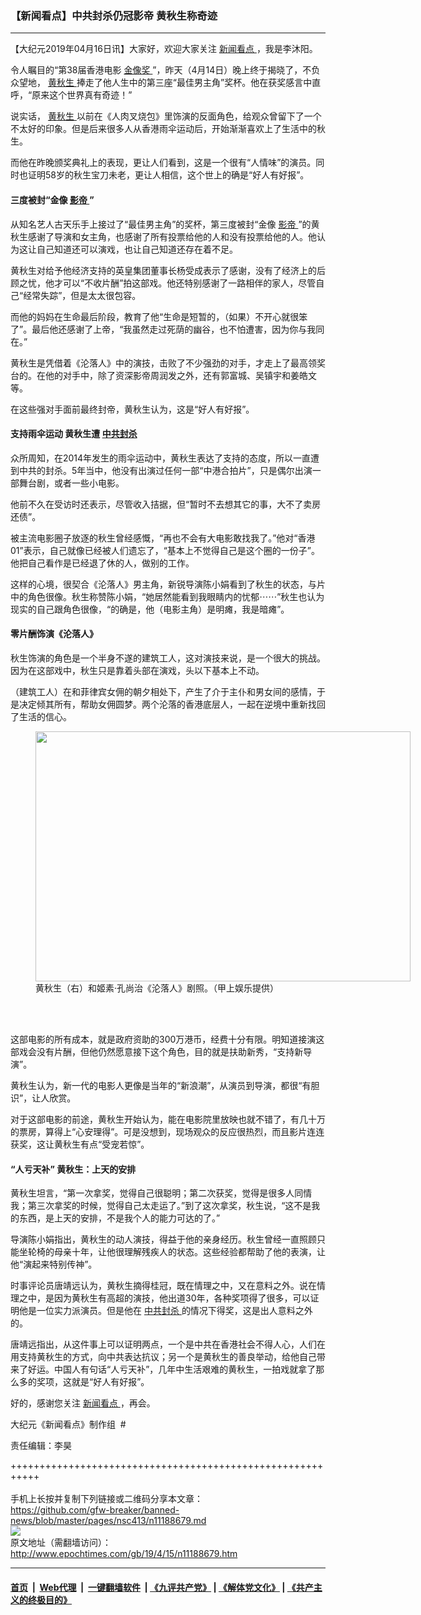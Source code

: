 ### 【新闻看点】中共封杀仍冠影帝 黄秋生称奇迹
------------------------

<p>
 【大纪元2019年04月16日讯】大家好，欢迎大家关注
 <a href="http://www.epochtimes.com/gb/tag/%E6%96%B0%E9%97%BB%E7%9C%8B%E7%82%B9.html">
  新闻看点
 </a>
 ，我是李沐阳。
</p>
<p>
 令人瞩目的“第38届香港电影
 <a href="http://www.epochtimes.com/gb/tag/%E9%87%91%E5%83%8F%E5%A5%96.html">
  金像奖
 </a>
 ”，昨天（4月14日）晚上终于揭晓了，不负众望地，
 <a href="http://www.epochtimes.com/gb/tag/%E9%BB%84%E7%A7%8B%E7%94%9F.html">
  黄秋生
 </a>
 捧走了他人生中的第三座“最佳男主角”奖杯。他在获奖感言中直呼，“原来这个世界真有奇迹！”
</p>
<p>
 说实话，
 <a href="http://www.epochtimes.com/gb/tag/%E9%BB%84%E7%A7%8B%E7%94%9F.html">
  黄秋生
 </a>
 以前在《人肉叉烧包》里饰演的反面角色，给观众曾留下了一个不太好的印象。但是后来很多人从香港雨伞运动后，开始渐渐喜欢上了生活中的秋生。
</p>
<p>
 而他在昨晚颁奖典礼上的表现，更让人们看到，这是一个很有“人情味”的演员。同时也证明58岁的秋生宝刀未老，更让人相信，这个世上的确是“好人有好报”。
</p>
<p>
 <center>
 </center>
</p>
<h4>
 三度被封“金像
 <a href="http://www.epochtimes.com/gb/tag/%E5%BD%B1%E5%B8%9D.html">
  影帝
 </a>
 ”
</h4>
<p>
 从知名艺人古天乐手上接过了“最佳男主角”的奖杯，第三度被封“金像
 <a href="http://www.epochtimes.com/gb/tag/%E5%BD%B1%E5%B8%9D.html">
  影帝
 </a>
 ”的黄秋生感谢了导演和女主角，也感谢了所有投票给他的人和没有投票给他的人。他认为这让自己知道还可以演戏，也让自己知道还存在着不足。
</p>
<p>
 黄秋生对给予他经济支持的英皇集团董事长杨受成表示了感谢，没有了经济上的后顾之忧，他才可以“不收片酬”拍这部戏。他还特别感谢了一路相伴的家人，尽管自己“经常失踪”，但是太太很包容。
</p>
<p>
 而他的妈妈在生命最后阶段，教育了他“生命是短暂的，（如果）不开心就很笨了”。最后他还感谢了上帝，“我虽然走过死荫的幽谷，也不怕遭害，因为你与我同在。”
</p>
<p>
 黄秋生是凭借着《沦落人》中的演技，击败了不少强劲的对手，才走上了最高领奖台的。在他的对手中，除了资深影帝周润发之外，还有郭富城、吴镇宇和姜皓文等。
</p>
<p>
 在这些强对手面前最终封帝，黄秋生认为，这是“好人有好报”。
</p>
<h4>
 支持雨伞运动 黄秋生遭
 <a href="http://www.epochtimes.com/gb/tag/%E4%B8%AD%E5%85%B1%E5%B0%81%E6%9D%80.html">
  中共封杀
 </a>
</h4>
<p>
 众所周知，在2014年发生的雨伞运动中，黄秋生表达了支持的态度，所以一直遭到中共的封杀。5年当中，他没有出演过任何一部“中港合拍片”，只是偶尔出演一部舞台剧，或者一些小电影。
</p>
<p>
 他前不久在受访时还表示，尽管收入拮据，但“暂时不去想其它的事，大不了卖房还债”。
</p>
<p>
 被主流电影圈子放逐的秋生曾经感慨，“再也不会有大电影敢找我了。”他对“香港01”表示，自己就像已经被人们遗忘了，“基本上不觉得自己是这个圈的一份子”。他把自己看作是已经退了休的人，做别的工作。
</p>
<p>
 这样的心境，很契合《沦落人》男主角，新锐导演陈小娟看到了秋生的状态，与片中的角色很像。秋生称赞陈小娟，“她居然能看到我眼睛内的忧郁⋯⋯”秋生也认为现实的自己跟角色很像，“的确是，他（电影主角）是明瘫，我是暗瘫”。
</p>
<h4>
 零片酬饰演《沦落人》
</h4>
<p>
 秋生饰演的角色是一个半身不遂的建筑工人，这对演技来说，是一个很大的挑战。因为在这部戏中，秋生只是靠着头部在演戏，头以下基本上不动。
</p>
<p>
 （建筑工人）在和菲律宾女佣的朝夕相处下，产生了介于主仆和男女间的感情，于是决定倾其所有，帮助女佣圆梦。两个沦落的香港底层人，一起在逆境中重新找回了生活的信心。
</p>
<figure class="wp-caption aligncenter" id="attachment_11186687" style="width: 600px">
 <a href="http://i.epochtimes.com/assets/uploads/2019/04/1904101916022563.jpg">
  <img alt="" class="size-large wp-image-11186687" height="400" src="http://i.epochtimes.com/assets/uploads/2019/04/1904101916022563-600x400.jpg" width="600"/>
 </a>
 <br/><figcaption class="wp-caption-text">
  黄秋生（右）和姬素·孔尚治《沦落人》剧照。（甲上娱乐提供）
 </figcaption><br/>
</figure><br/>
<p>
 这部电影的所有成本，就是政府资助的300万港币，经费十分有限。明知道接演这部戏会没有片酬，但他仍然愿意接下这个角色，目的就是扶助新秀，“支持新导演”。
</p>
<p>
 黄秋生认为，新一代的电影人更像是当年的“新浪潮”，从演员到导演，都很“有胆识”，让人欣赏。
</p>
<p>
 对于这部电影的前途，黄秋生开始认为，能在电影院里放映也就不错了，有几十万的票房，算得上“心安理得”。可是没想到，现场观众的反应很热烈，而且影片连连获奖，这让黄秋生有点“受宠若惊”。
</p>
<h4>
 “人亏天补” 黄秋生：上天的安排
</h4>
<p>
 黄秋生坦言，“第一次拿奖，觉得自己很聪明；第二次获奖，觉得是很多人同情我；第三次拿奖的时候，觉得自己太走运了。”到了这次拿奖，秋生说，“这不是我的东西，是上天的安排，不是我个人的能力可达的了。”
</p>
<p>
 导演陈小娟指出，黄秋生的动人演技，得益于他的亲身经历。秋生曾经一直照顾只能坐轮椅的母亲十年，让他很理解残疾人的状态。这些经验都帮助了他的表演，让他“演起来特别传神”。
</p>
<p>
 时事评论员唐靖远认为，黄秋生摘得桂冠，既在情理之中，又在意料之外。说在情理之中，是因为黄秋生有高超的演技，他出道30年，各种奖项得了很多，可以证明他是一位实力派演员。但是他在
 <a href="http://www.epochtimes.com/gb/tag/%E4%B8%AD%E5%85%B1%E5%B0%81%E6%9D%80.html">
  中共封杀
 </a>
 的情况下得奖，这是出人意料之外的。
</p>
<p>
 唐靖远指出，从这件事上可以证明两点，一个是中共在香港社会不得人心，人们在用支持黄秋生的方式，向中共表达抗议；另一个是黄秋生的善良举动，给他自己带来了好运。中国人有句话“人亏天补”，几年中生活艰难的黄秋生，一拍戏就拿了那么多的奖项，这就是“好人有好报”。
</p>
<p>
 好的，感谢您关注
 <a href="http://www.epochtimes.com/gb/tag/%E6%96%B0%E9%97%BB%E7%9C%8B%E7%82%B9.html">
  新闻看点
 </a>
 ，再会。
</p>
<p>
 大纪元《新闻看点》制作组  #
</p>
<p>
 责任编辑：李昊
</p>

+++++++++++++++++++++++++++++++++++++++++++++++++++++++++++<br/><br/>
手机上长按并复制下列链接或二维码分享本文章：<br/>
https://github.com/gfw-breaker/banned-news/blob/master/pages/nsc413/n11188679.md <br/>
<a href='https://github.com/gfw-breaker/banned-news/blob/master/pages/nsc413/n11188679.md'><img src='https://github.com/gfw-breaker/banned-news/blob/master/pages/nsc413/n11188679.md.png'/></a> <br/>
原文地址（需翻墙访问）：http://www.epochtimes.com/gb/19/4/15/n11188679.htm


------------------------
#### [首页](https://github.com/gfw-breaker/banned-news/blob/master/README.md) &nbsp;|&nbsp; [Web代理](https://github.com/labour-camp/helloworld) &nbsp;|&nbsp; [一键翻墙软件](https://github.com/gfw-breaker/nogfw/blob/master/README.md) &nbsp;| [《九评共产党》](https://github.com/gfw-breaker/9ping.md/blob/master/README.md#九评之一评共产党是什么) | [《解体党文化》](https://github.com/gfw-breaker/jtdwh.md/blob/master/README.md) | [《共产主义的终极目的》](https://github.com/gfw-breaker/gczydzjmd.md/blob/master/README.md)

